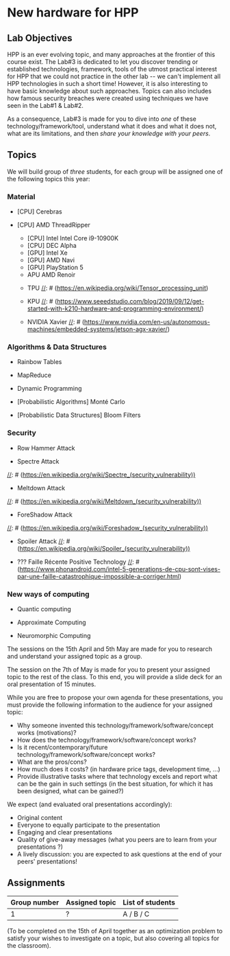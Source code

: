 # New hardware for HPP

## Lab Objectives

HPP is an ever evolving topic, and many approaches at the frontier of this course exist. The Lab#3 is dedicated to let you discover trending or established technologies, framework, tools of the utmost practical interest for HPP that we could not practice in the other lab -- we can't implement all HPP technologies in such a short time! However, it is also interesting to have basic knowledge about such approaches. Topics can also includes how famous security breaches were created using techniques we have seen in the Lab#1 & Lab#2.

As a consequence, Lab#3 is made for you to dive into *one* of these technology/framework/tool, understand what it does and what it does not, what are its limitations, and then *share your knowledge with your peers*.


## Topics

We will build group of *three* students, for each group will be assigned one of the following topics this year:

### Material
  * [CPU] Cerebras

  [//]: # (https://www.generation-nt.com/cerebras-cs1-puce-intelligence-artificielle-actualite-1970635.html)

* [CPU] AMD ThreadRipper

  [//]: # (https://www.generation-nt.com/amd-threadripper-3990x-processeur-64-coeurs-officiel-actualite-1970811.html)

  * [CPU] Intel Intel Core i9-10900K

  [//]: # (https://www.generation-nt.com/intel-core-i9-10900k-processeur-performance-actualite-1971767.html)

  * [CPU] DEC Alpha

  [//]: # (https://retrocomputing.stackexchange.com/questions/13611/how-much-better-was-dec-alpha-than-contemporary-x86)

  * [GPU] Intel Xe

  [//]: # (https://www.generation-nt.com/intel-xe-hp-arctic-sound-carte-graphique-specifications-actualite-1973008.html)

  * [GPU] AMD Navi

  [//]: # (https://www.generation-nt.com/amd-navi-gpu-diagramme-caracteristiques-actualite-1964434.html)

  * [GPU] PlayStation 5

  [//]: # (https://www.generation-nt.com/gpu-playstation-5-legerement-plus-rapide-xbox-series-x-actualite-1973384.html)

  * APU AMD Renoir

  [//]: # (https://www.generation-nt.com/amd-renoir-apu-configuration-actualite-1971528.html)

  * TPU
  [//]: # (https://en.wikipedia.org/wiki/Tensor_processing_unit)

  * KPU
  [//]: # (https://www.seeedstudio.com/blog/2019/09/12/get-started-with-k210-hardware-and-programming-environment/)

  * NVIDIA Xavier
  [//]: # (https://www.nvidia.com/en-us/autonomous-machines/embedded-systems/jetson-agx-xavier/)

### Algorithms & Data Structures
  * Rainbow Tables

  [//]: # (https://en.wikipedia.org/wiki/Rainbow_table)

  * MapReduce

  [//]: # (https://en.wikipedia.org/wiki/MapReduce)

  * Dynamic Programming

  [//]: # (https://en.wikipedia.org/wiki/Dynamic_programming)

  * [Probabilistic Algorithms] Monté Carlo

  [//]: # (https://en.wikipedia.org/wiki/Monté_Carlo)

  * [Probabilistic Data Structures] Bloom Filters

  [//]: # (https://en.wikipedia.org/wiki/Bloom_filter)

### Security
  * Row Hammer Attack

  [//]: # (https://en.wikipedia.org/wiki/Row_hammer)

  [//]: # (https://www.nolimitsecu.fr/rowhammer/)

  * Spectre Attack

  [//]: # (https://en.wikipedia.org/wiki/Spectre_(security_vulnerability))

  * Meltdown Attack

  [//]: # (https://en.wikipedia.org/wiki/Meltdown_(security_vulnerability))

  * ForeShadow Attack

  [//]: # (https://en.wikipedia.org/wiki/Foreshadow_(security_vulnerability))

  * Spoiler Attack
  [//]: # (https://en.wikipedia.org/wiki/Spoiler_(security_vulnerability))

  * ??? Faille Récente Positive Technology
  [//]: # (https://www.phonandroid.com/intel-5-generations-de-cpu-sont-vises-par-une-faille-catastrophique-impossible-a-corriger.html)

### New ways of computing
  * Quantic computing

  [//]: # (https://www.nolimitsecu.fr/informatique-quantique/)

  [//]: # (https://www.apress.com/gp/book/9781484242179 / VSilva-Practical Quantum Computing for Developers ... IBM QExperience - 2019)

  * Approximate Computing

  [//]: # (https://www.ec-lyon.fr/en/contacts/alberto-bosio / Présentation SciDoLySE)

  [//]: # (https://en.wikipedia.org/wiki/Approximate_computing)

  * Neuromorphic Computing

  [//]: # (https://www.ec-lyon.fr/en/contacts/alberto-bosio / Présentation SciDoLySE)
  [//]: # (https://en.wikipedia.org/wiki/Neuromorphic_engineering)

The sessions on the 15th April and 5th May are made for you to research and understand your assigned topic as a group.

The session on the 7th of May is made for you to present your assigned topic to the rest of the class.
To this end, you will provide a slide deck for an oral presentation of 15 minutes.

While you are free to propose your own agenda for these presentations, you must provide the following information to the audience for your assigned topic:
- Why someone invented this technology/framework/software/concept works (motivations)?
- How does the technology/framework/software/concept works?
- Is it recent/contemporary/future technology/framework/software/concept works?
- What are the pros/cons?
- How much does it costs? (in hardware price tags, development time, ...)
- Provide illustrative tasks where that technology excels and report what can be the gain in such settings (in the best situation, for which it has been designed, what can be gained?)

We expect (and evaluated oral presentations accordingly):
- Original content
- Everyone to equally participate to the presentation
- Engaging and clear presentations
- Quality of give-away messages (what you peers are to learn from your presentations ?)
- A lively discussion: you are expected to ask questions at the end of your peers' presentations!


## Assignments

| Group number  | Assigned topic | List of students |
| ------------- | -------------- | ---------------- |
| 1  | ?   | A / B / C    |

(To be completed on the 15th of April together as an optimization problem to satisfy your wishes to investigate on a topic, but also covering all topics for the classroom).
